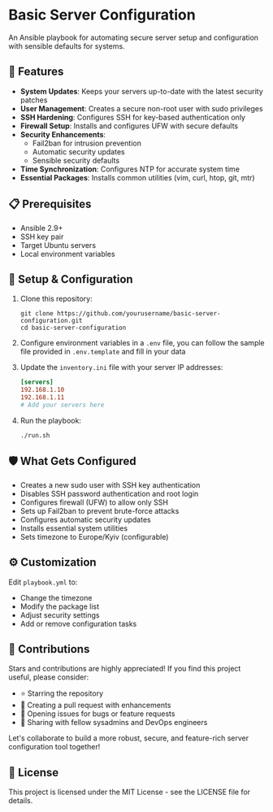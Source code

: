 # Basic Server Configuration

An Ansible playbook for automating secure server setup and configuration with sensible defaults for systems.

## 🚀 Features

- **System Updates**: Keeps your servers up-to-date with the latest security patches
- **User Management**: Creates a secure non-root user with sudo privileges
- **SSH Hardening**: Configures SSH for key-based authentication only
- **Firewall Setup**: Installs and configures UFW with secure defaults
- **Security Enhancements**:
  - Fail2ban for intrusion prevention
  - Automatic security updates
  - Sensible security defaults
- **Time Synchronization**: Configures NTP for accurate system time
- **Essential Packages**: Installs common utilities (vim, curl, htop, git, mtr)

## 📋 Prerequisites

- Ansible 2.9+
- SSH key pair
- Target Ubuntu servers
- Local environment variables

## 🔧 Setup & Configuration

1. Clone this repository:
   ```
   git clone https://github.com/yourusername/basic-server-configuration.git
   cd basic-server-configuration
   ```

2. Configure environment variables in a `.env` file, you can follow the sample file provided in `.env.template` and fill in your data

3. Update the `inventory.ini` file with your server IP addresses:
   ```ini
   [servers]
   192.168.1.10
   192.168.1.11
   # Add your servers here
   ```

4. Run the playbook:
   ```
   ./run.sh
   ```

## 🛡️ What Gets Configured

- Creates a new sudo user with SSH key authentication
- Disables SSH password authentication and root login
- Configures firewall (UFW) to allow only SSH
- Sets up Fail2ban to prevent brute-force attacks
- Configures automatic security updates
- Installs essential system utilities
- Sets timezone to Europe/Kyiv (configurable)

## ⚙️ Customization

Edit `playbook.yml` to:
- Change the timezone
- Modify the package list
- Adjust security settings
- Add or remove configuration tasks

## 🤝 Contributions

Stars and contributions are highly appreciated! If you find this project useful, please consider:

- ⭐ Starring the repository
- 🔀 Creating a pull request with enhancements
- 🐛 Opening issues for bugs or feature requests
- 📢 Sharing with fellow sysadmins and DevOps engineers

Let's collaborate to build a more robust, secure, and feature-rich server configuration tool together!

## 📜 License

This project is licensed under the MIT License - see the LICENSE file for details.
